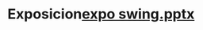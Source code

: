 # Exposicion[expo swing.pptx](https://github.com/Sebastian-Hurtado/Exposicion/files/12824927/expo.swing.pptx)
